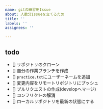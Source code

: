 ```yaml
---
name: gitの練習用Issue
about: 人数分Issueを立てるため
title: ''
labels: ''
assignees: ''

---
```


## todo
- [] リポジトリのクローン
- [] 自分の作業ブランチを作成
- [] `practice.txt`にユーザーネームを追加
- [] 変更内容をリモートリポジトリにプッシュ
- [] プルリクエストの作成(developへマージ)
- [] コンフリクトの解消
- [] ローカルリポジトリを最新の状態にする
